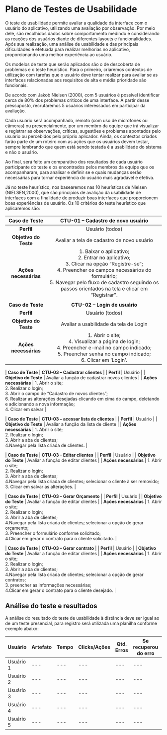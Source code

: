 # Plano de Testes de Usabilidade

O teste de usabilidade permite avaliar a qualidade da interface com o usuário do aplicativo, utilizando uma avaliação por observação. Por meio dele, são recolhidos dados sobre comportamento medindo e considerando as reações dos usuários diante de diferentes layouts e funcionalidades. Após sua realização, uma análise de usabilidade e das principais dificuldades é efetuada para realizar melhorias no aplicativo, proporcionando uma melhor experiência ao usuário.

Os modelos de teste que serão aplicados são o de descoberta de problemas e o teste heurístico. Para o primeiro, criaremos contextos de utilização com tarefas que o usuário deve tentar realizar para avaliar se as interfaces relacionadas aos requisitos de alta e média prioridade são funcionais. 

De acordo com Jakob Nielsen (2000), com 5 usuários é possível identificar cerca de 80% dos problemas críticos de uma interface. A partir desse pressuposto, recrutaremos 5 usuários interessados em participar da avaliação. 

Cada usuário será acompanhado, remoto (com uso de microfones ou câmeras) ou presencialmente, por um membro da equipe que irá visualizar e registrar as observações, críticas, sugestões e problemas apontados pelo usuário ou percebidos pelo próprio aplicador. Ainda, os contextos criados farão parte de um roteiro com as ações que os usuários devem testar, sempre lembrando que quem está sendo testada é a usabilidade do sistema e não o usuário.

Ao final, será feito um comparativo dos resultados de cada usuário participante do teste e os encontrados pelos membros da equipe que os acompanharam, para analisar e definir se e quais mudanças serão necessárias para tornar experiência do usuário mais agradável e efetiva.  

Já no teste heurístico, nos basearemos nas 10 heurísticas de Nielsen (NIELSEN,2000), que são princípios de avalição da usabilidade de interfaces com a finalidade de produzir boas interfaces que proporcionem boas experiências de usuário. Os 10 critérios do teste heurístico que aplicaremos são:

| **Caso de Teste** 	| **CTU-01 – Cadastro de novo usuário** 	|
|:---:	|:---:	|
| **Perfil** 	| Usuário (todos)	|
| **Objetivo do Teste** 	| Avaliar a tela de cadastro de novo usuário 	|
| **Ações necessárias** 	| 1. Baixar o aplicativo;<br>2. Entrar no aplicativo;<br>3. Clicar na opção “Registre-se”;<br> 4. Preencher os campos necessários do formulário;<br>5. Navegar pelo fluxo de cadastro seguindo os passos orientados na tela e clicar em “Registrar". 	|
|  	|  	|
| **Caso de Teste** 	| **CTU-02 – Login de usuário** 	|
| **Perfil** 	| Usuário (todos) 	|
| **Objetivo do Teste** 	| Avaliar a usabilidade da tela de Login 	|
| **Ações necessárias** 	| 1. Abrir o site;<br>4. Visualizar a página de login;<br>4. Preencher e-mail no campo indicado;<br>5. Preencher senha no campo indicado;<br>6. Clicar em ‘Login’. 	|

| **Caso de Teste** 	| **CTU-03 – Cadastrar clientes** 	|
| **Perfil** 	| Usuário 	|
| **Objetivo do Teste** 	| Avaliar a função de cadastrar novos clientes 	|
| **Ações necessárias** 	| 1. Abrir o site;<br>2. Realizar o login;<br>3. Abrir o campo de “Cadastro de novos clientes”;<br>6. Realizar as alterações desejadas clicando em cima do campo, deletando e adicionando a nova informação;<br>4. Clicar em salvar 	|

| **Caso de Teste** 	| **CTU-03 – acessar lista de clientes** 	|
| **Perfil** 	| Usuário 	|
| **Objetivo do Teste** 	| Avaliar a função da lista de cliente	|
| **Ações necessárias** 	| 1. Abrir o site;<br>2. Realizar o login;<br>3. Abrir a aba de clientes;<br>4.Navegar pela lista criada de clientes.   |

| **Caso de Teste** 	| **CTU-03 – Editar clientes** 	|
| **Perfil** 	| Usuário 	|
| **Objetivo do Teste** 	| Avaliar a função de editar clientes	|
| **Ações necessárias** 	| 1. Abrir o site;<br>2. Realizar o login;<br>3. Abrir a aba de clientes;<br>4.Navegar pela lista criada de clientes; selecionar o cliente à ser removido;<br>3. Clicar em salvar as alterações.   | 

| **Caso de Teste** 	| **CTU-03 – Gerar Orçamento** 	|
| **Perfil** 	| Usuário 	|
| **Objetivo do Teste** 	| Avaliar a função de editar clientes	|
| **Ações necessárias** 	| 1. Abrir o site;<br>2. Realizar o login;<br>3. Abrir a aba de clientes;<br>4.Navegar pela lista criada de clientes; selecionar a opção de gerar orçamento;<br>3. Preencher o formulário conforme solicitado;<br>4.Clicar em gerar o contrato para o cliente solicitado.   | 

| **Caso de Teste** 	| **CTU-03 – Gerar contrato** 	|
| **Perfil** 	| Usuário 	|
| **Objetivo do Teste** 	| Avaliar a função de editar clientes	|
| **Ações necessárias** 	| 1. Abrir o site;<br>2. Realizar o login;<br>3. Abrir a aba de clientes;<br>4.Navegar pela lista criada de clientes; selecionar a opção de gerar contratos;<br>3. preencher as informações necessárias;<br>4.Clicar em gerar o contrato para o cliente desejado.   | 


## Análise do teste e resultados

A análise do resultado do teste de usabilidade à distância deve ser igual ao de um teste presencial, para registro será utilizada uma planilha conforme exemplo abaixo:

| **Usuário** 	| **Artefato** 	| **Tempo** | **Clicks/Ações** | **Qtd. Erros** | **Se recuperou do erro** | **Comentários e observações** |
| --- 	| --- 	| --- | ---  | --- | --- | --- |
| Usuário 1	| --- 	| --- | ---  | --- | --- | --- |
| Usuário 2 | --- 	| --- | ---  | --- | --- | --- |
| Usuário 3	| --- 	| --- | ---  | --- | --- | --- |
| Usuário 4	| --- 	| --- | ---  | --- | --- | --- |
| Usuário 5	| --- 	| --- | ---  | --- | --- | --- |
